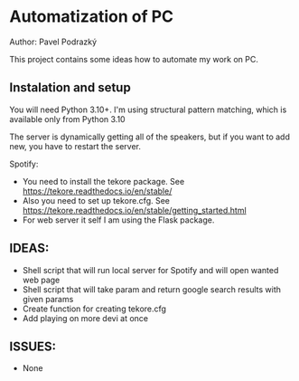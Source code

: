 # Automatization of PC
Author: Pavel Podrazký

This project contains some ideas how to automate my work on PC.

## Instalation and setup
You will need Python 3.10+. I'm using structural pattern matching, which is available only from Python 3.10

The server is dynamically getting all of the speakers, but if you want to add new, you have to restart the server.

Spotify:
* You need to install the tekore package. See https://tekore.readthedocs.io/en/stable/
* Also you need to set up tekore.cfg. See https://tekore.readthedocs.io/en/stable/getting_started.html
* For web server it self I am using the Flask package. 

## IDEAS:
* Shell script that will run local server for Spotify and will open wanted web page
* Shell script that will take param and return google search results with given params
* Create function for creating tekore.cfg
* Add playing on more devi at once

## ISSUES:
* None
